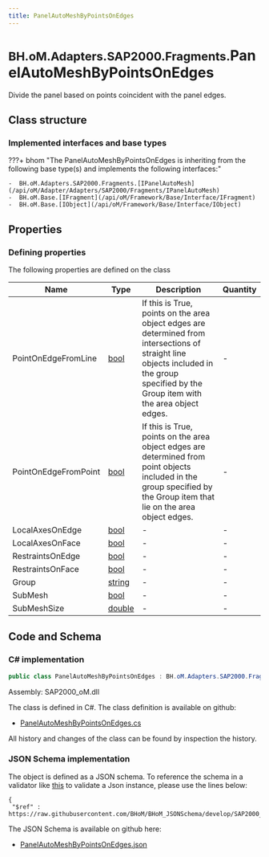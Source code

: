 ```yaml
---
title: PanelAutoMeshByPointsOnEdges
---
```


# <small>BH.oM.Adapters.SAP2000.Fragments.</small>**PanelAutoMeshByPointsOnEdges**

Divide the panel based on points coincident with the panel edges.

## Class structure

### Implemented interfaces and base types

???+ bhom "The PanelAutoMeshByPointsOnEdges is inheriting from the following base type(s) and implements the following interfaces:"

    -  BH.oM.Adapters.SAP2000.Fragments.[IPanelAutoMesh](/api/oM/Adapter/Adapters/SAP2000/Fragments/IPanelAutoMesh)
    -  BH.oM.Base.[IFragment](/api/oM/Framework/Base/Interface/IFragment)
    -  BH.oM.Base.[IObject](/api/oM/Framework/Base/Interface/IObject)


## Properties



### Defining properties

The following properties are defined on the class

| Name             | Type             | Description      | Quantity         |
|------------------|------------------|------------------|------------------|
| PointOnEdgeFromLine | [bool](https://learn.microsoft.com/en-us/dotnet/api/System.Boolean?view=netstandard-2.0) | If this is True, points on the area object edges are determined from intersections of straight line objects included in the group specified by the Group item with the area object edges. | - |
| PointOnEdgeFromPoint | [bool](https://learn.microsoft.com/en-us/dotnet/api/System.Boolean?view=netstandard-2.0) | If this is True, points on the area object edges are determined from point objects included in the group specified by the Group item that lie on the area object edges. | - |
| LocalAxesOnEdge | [bool](https://learn.microsoft.com/en-us/dotnet/api/System.Boolean?view=netstandard-2.0) | - | - |
| LocalAxesOnFace | [bool](https://learn.microsoft.com/en-us/dotnet/api/System.Boolean?view=netstandard-2.0) | - | - |
| RestraintsOnEdge | [bool](https://learn.microsoft.com/en-us/dotnet/api/System.Boolean?view=netstandard-2.0) | - | - |
| RestraintsOnFace | [bool](https://learn.microsoft.com/en-us/dotnet/api/System.Boolean?view=netstandard-2.0) | - | - |
| Group | [string](https://learn.microsoft.com/en-us/dotnet/api/System.String?view=netstandard-2.0) | - | - |
| SubMesh | [bool](https://learn.microsoft.com/en-us/dotnet/api/System.Boolean?view=netstandard-2.0) | - | - |
| SubMeshSize | [double](https://learn.microsoft.com/en-us/dotnet/api/System.Double?view=netstandard-2.0) | - | - |


## Code and Schema

### C# implementation

``` C# title="C#"
public class PanelAutoMeshByPointsOnEdges : BH.oM.Adapters.SAP2000.Fragments.IPanelAutoMesh, BH.oM.Base.IFragment, BH.oM.Base.IObject
```

Assembly: SAP2000_oM.dll

The class is defined in C#. The class definition is available on github:

- [PanelAutoMeshByPointsOnEdges.cs](https://github.com/BHoM/SAP2000_Toolkit/blob/develop/SAP2000_oM/Fragments\PanelAutoMeshByPointsOnEdges.cs)

All history and changes of the class can be found by inspection the history.
### JSON Schema implementation

The object is defined as a JSON schema. To reference the schema in a validator like [this](https://www.jsonschemavalidator.net/) to validate a Json instance, please use the lines below:

``` { .json .copy .select } title="JSON Schema"
{
 "$ref" : https://raw.githubusercontent.com/BHoM/BHoM_JSONSchema/develop/SAP2000_oM/Fragments/PanelAutoMeshByPointsOnEdges.json}
```

The JSON Schema is available on github here:

- [PanelAutoMeshByPointsOnEdges.json](https://github.com/BHoM/BHoM_JSONSchema/blob/develop/SAP2000_oM/Fragments/PanelAutoMeshByPointsOnEdges.json)
